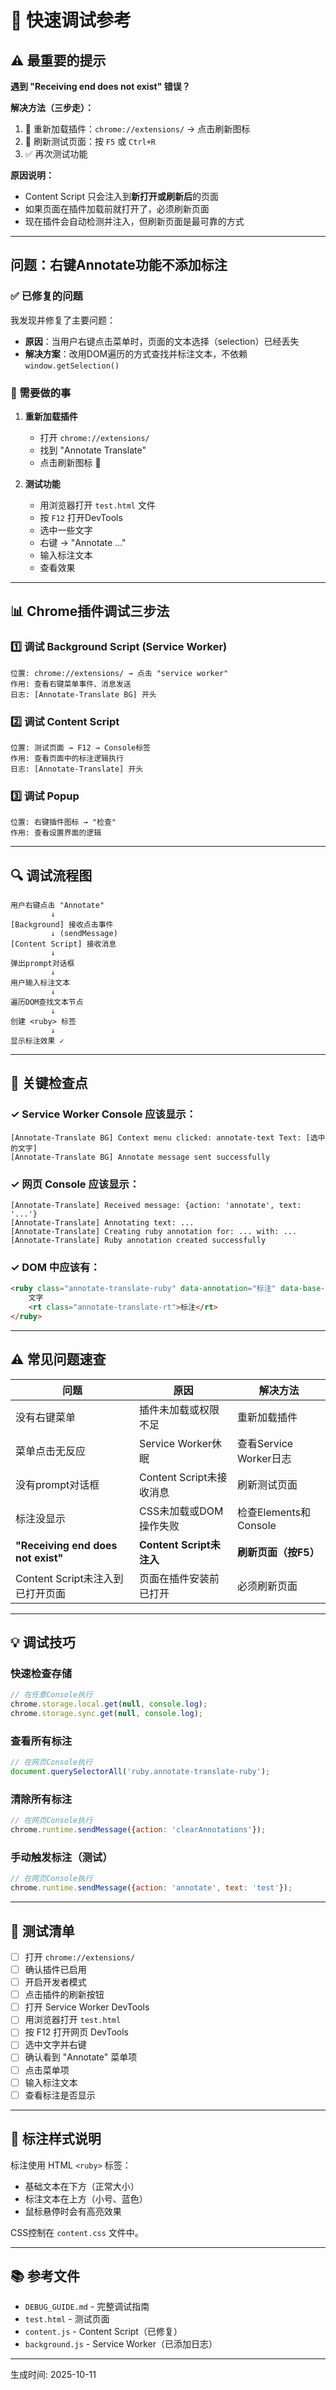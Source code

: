 # 🐛 快速调试参考

## ⚠️ 最重要的提示

**遇到 "Receiving end does not exist" 错误？**

**解决方法（三步走）：**
1. 🔄 重新加载插件：`chrome://extensions/` → 点击刷新图标
2. 🔄 刷新测试页面：按 `F5` 或 `Ctrl+R`
3. ✅ 再次测试功能

**原因说明：**
- Content Script 只会注入到**新打开或刷新后**的页面
- 如果页面在插件加载前就打开了，必须刷新页面
- 现在插件会自动检测并注入，但刷新页面是最可靠的方式

---

## 问题：右键Annotate功能不添加标注

### ✅ 已修复的问题
我发现并修复了主要问题：
- **原因**：当用户右键点击菜单时，页面的文本选择（selection）已经丢失
- **解决方案**：改用DOM遍历的方式查找并标注文本，不依赖`window.getSelection()`

### 🔄 需要做的事

1. **重新加载插件**
   - 打开 `chrome://extensions/`
   - 找到 "Annotate Translate"
   - 点击刷新图标 🔄

2. **测试功能**
   - 用浏览器打开 `test.html` 文件
   - 按 `F12` 打开DevTools
   - 选中一些文字
   - 右键 → "Annotate ..."
   - 输入标注文本
   - 查看效果

---

## 📊 Chrome插件调试三步法

### 1️⃣ 调试 Background Script (Service Worker)
```
位置: chrome://extensions/ → 点击 "service worker"
作用: 查看右键菜单事件、消息发送
日志: [Annotate-Translate BG] 开头
```

### 2️⃣ 调试 Content Script
```
位置: 测试页面 → F12 → Console标签
作用: 查看页面中的标注逻辑执行
日志: [Annotate-Translate] 开头
```

### 3️⃣ 调试 Popup
```
位置: 右键插件图标 → "检查"
作用: 查看设置界面的逻辑
```

---

## 🔍 调试流程图

```
用户右键点击 "Annotate"
         ↓
[Background] 接收点击事件
         ↓ (sendMessage)
[Content Script] 接收消息 
         ↓
弹出prompt对话框
         ↓
用户输入标注文本
         ↓
遍历DOM查找文本节点
         ↓
创建 <ruby> 标签
         ↓
显示标注效果 ✓
```

---

## 🎯 关键检查点

### ✓ Service Worker Console 应该显示：
```
[Annotate-Translate BG] Context menu clicked: annotate-text Text: [选中的文字]
[Annotate-Translate BG] Annotate message sent successfully
```

### ✓ 网页 Console 应该显示：
```
[Annotate-Translate] Received message: {action: 'annotate', text: '...'}
[Annotate-Translate] Annotating text: ...
[Annotate-Translate] Creating ruby annotation for: ... with: ...
[Annotate-Translate] Ruby annotation created successfully
```

### ✓ DOM 中应该有：
```html
<ruby class="annotate-translate-ruby" data-annotation="标注" data-base-text="文字">
    文字
    <rt class="annotate-translate-rt">标注</rt>
</ruby>
```

---

## ⚠️ 常见问题速查

| 问题 | 原因 | 解决方法 |
|------|------|----------|
| 没有右键菜单 | 插件未加载或权限不足 | 重新加载插件 |
| 菜单点击无反应 | Service Worker休眠 | 查看Service Worker日志 |
| 没有prompt对话框 | Content Script未接收消息 | 刷新测试页面 |
| 标注没显示 | CSS未加载或DOM操作失败 | 检查Elements和Console |
| **"Receiving end does not exist"** | **Content Script未注入** | **刷新页面（按F5）** |
| Content Script未注入到已打开页面 | 页面在插件安装前已打开 | 必须刷新页面 |

---

## 💡 调试技巧

### 快速检查存储
```javascript
// 在任意Console执行
chrome.storage.local.get(null, console.log);
chrome.storage.sync.get(null, console.log);
```

### 查看所有标注
```javascript
// 在网页Console执行
document.querySelectorAll('ruby.annotate-translate-ruby');
```

### 清除所有标注
```javascript
// 在网页Console执行
chrome.runtime.sendMessage({action: 'clearAnnotations'});
```

### 手动触发标注（测试）
```javascript
// 在网页Console执行
chrome.runtime.sendMessage({action: 'annotate', text: 'test'});
```

---

## 📱 测试清单

- [ ] 打开 `chrome://extensions/`
- [ ] 确认插件已启用
- [ ] 开启开发者模式
- [ ] 点击插件的刷新按钮
- [ ] 打开 Service Worker DevTools
- [ ] 用浏览器打开 `test.html`
- [ ] 按 F12 打开网页 DevTools
- [ ] 选中文字并右键
- [ ] 确认看到 "Annotate" 菜单项
- [ ] 点击菜单项
- [ ] 输入标注文本
- [ ] 查看标注是否显示

---

## 🎨 标注样式说明

标注使用 HTML `<ruby>` 标签：
- 基础文本在下方（正常大小）
- 标注文本在上方（小号、蓝色）
- 鼠标悬停时会有高亮效果

CSS控制在 `content.css` 文件中。

---

## 📚 参考文件

- `DEBUG_GUIDE.md` - 完整调试指南
- `test.html` - 测试页面
- `content.js` - Content Script（已修复）
- `background.js` - Service Worker（已添加日志）

---

生成时间: 2025-10-11
